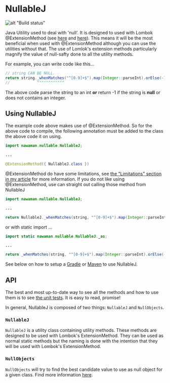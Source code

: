 # NullableJ

![alt "Build status"](https://travis-ci.org/NawaMan/NullableJ.svg?branch=master)

Java Uitility used to deal with 'null'.
It is designed to used with Lombok @ExtensionMethod (see [here](https://dzone.com/articles/lomboks-extension-methods) and [here](https://projectlombok.org/features/experimental/ExtensionMethod)).
This means it will be the most beneficial when used with @ExtensionMethod
  although you can use the utilities without that.
The use of Lomlok's extension methods particularly magnify the value of null-safty done to all the utility methods.

For example, you can write code like this...

```Java
// string CAN BE NULL.
return string._whenMatches("^[0-9]+$").map(Integer::parseInt).orElse(-1);
//            ^^^^^^^^^^^^
```

The above code parse the string to an int **or** return -1 if the string is **null** or does not contains an integer.

## Using NullableJ

The example code above makes use of @ExtensionMethod.
So for the above code to compile, the following annotation must be added to the class the above code it on using.

```Java
import nawaman.nullable.NullableJ;

...

@ExtensionMethod({ NullableJ.class })
```

@ExtensionMethod do have some limitations,
  see [the "Limitations" section in my article](https://dzone.com/articles/lomboks-extension-methods) for more information.
If you do not like using @ExtensionMethod,
  use can straight out calling those method from NullableJ

```Java
import nawaman.nullable.NullableJ;

...

return NullableJ._whenMatches(string, "^[0-9]+$").map(Integer::parseInt).orElse(-1);
```

or with static import ...

```Java
import static nawaman.nullable.NullableJ._as;

...

return _whenMatches(string, "^[0-9]+$").map(Integer::parseInt).orElse(-1);
```

See below on how to setup a [Gradle](https://github.com/NawaMan/NullableJ#using-nullablej-in-gradle-project) or [Maven](https://github.com/NawaMan/NullableJ#using-nullablej-in-maven-project) to use NullableJ.

## API

The best and most up-to-date way to see all the methods and how to use them is to see [the unit tests](https://github.com/NawaMan/NullableJ/blob/master/src/test/java/nawaman/nullable/NullableJTest.java).
It is easy to read, promise!

In general, NullableJ is composed of two things: `NullableJ` and `NullObjects`.

### `NullableJ`
`NullableJ` is a utility class containing utility methods.
These methods are designed to be used with Lombok's ExtensionMethod.
They can be used as normal static methods but the naming is done with the intention that they will be used with Lombok's ExtensionMethod.

### `NullObjects`
`NullObjects` will try to find the best candidate value to use as null object for a given class.
Find more information [here](https://nawaman.github.io/NullableJ/NullObjects).
